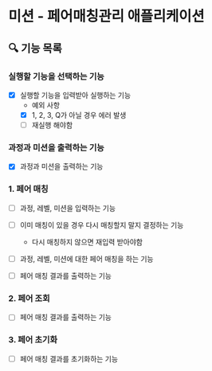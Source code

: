# 미션 - 페어매칭관리 애플리케이션

## 🔍 기능 목록

### 실행할 기능을 선택하는 기능

- [x] 실행할 기능을 입력받아 실행하는 기능
    - 예외 사항
    - [x] 1, 2, 3, Q가 아닐 경우 에러 발생
    - [ ] 재실행 해야함

### 과정과 미션을 출력하는 기능

- [x] 과정과 미션을 출력하는 기능

### 1. 페어 매칭

- [ ] 과정, 레벨, 미션을 입력하는 기능

- [ ] 이미 매칭이 있을 경우 다시 매칭할지 말지 결정하는 기능
  - 다시 매칭하지 않으면 재입력 받아야함

- [ ] 과정, 레벨, 미션에 대한 페어 매칭을 하는 기능

- [ ] 페어 매칭 결과를 출력하는 기능

### 2. 페어 조회

- [ ] 페어 매칭 결과를 출력하는 기능

### 3. 페어 초기화

- [ ] 페어 매칭 결과를 초기화하는 기능
